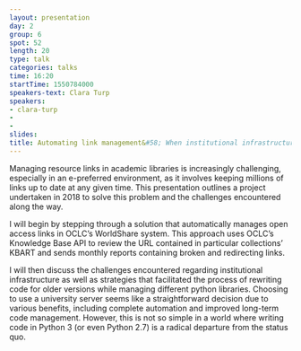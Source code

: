 ```yaml
---
layout: presentation
day: 2
group: 6
spot: 52
length: 20
type: talk
categories: talks
time: 16:20
startTime: 1550784000
speakers-text: Clara Turp
speakers:
- clara-turp
-
-
slides:
title: Automating link management&#58; When institutional infrastructure works against you
---
```

Managing resource links in academic libraries is increasingly challenging, especially in an e-preferred environment, as it involves keeping millions of links up to date at any given time. This presentation outlines a project undertaken in 2018 to solve this problem and the challenges encountered along the way.

I will begin by stepping through a solution that automatically manages open access links in OCLC’s WorldShare system. This approach uses OCLC’s Knowledge Base API to review the URL contained in particular collections’ KBART and sends monthly reports containing broken and redirecting links.

I will then discuss the challenges encountered regarding institutional infrastructure as well as strategies that facilitated the process of rewriting code for older versions while managing different python libraries. Choosing to use a university server seems like a straightforward decision due to various benefits, including complete automation and improved long-term code management. However, this is not so simple in a world where writing code in Python 3 (or even Python 2.7) is a radical departure from the status quo.
